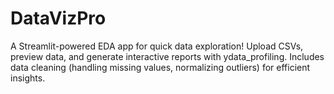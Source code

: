 # DataVizPro
A Streamlit-powered EDA app for quick data exploration! Upload CSVs, preview data, and generate interactive reports with ydata_profiling. Includes data cleaning (handling missing values, normalizing outliers) for efficient insights.
